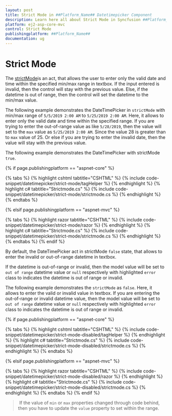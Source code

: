 ```yaml
---
layout: post
title: Strict Mode in ##Platform_Name## Datetimepicker Component
description: Learn here all about Strict Mode in Syncfusion ##Platform_Name## Datetimepicker component and more.
platform: ej2-asp-core-mvc
control: Strict Mode
publishingplatform: ##Platform_Name##
documentation: ug
---
```



# Strict Mode

The [strictMode](https://help.syncfusion.com/cr/aspnetcore-js2/Syncfusion.EJ2.Calendars.DateTimePicker.html#Syncfusion_EJ2_Calendars_DateTimePicker_StrictMode)is an act, that allows the user to enter only the valid date and time within the specified min/max range in textbox.
If the input entered is invalid, then the control will stay with the previous value.
Else, if the datetime is
out of range, then the control will set the datetime to the min/max value.

The following example demonstrates the DateTimePicker in `strictMode` with min/max range of `5/5/2019 2:00 AM` to
`5/25/2019 2:00 AM`. Here, it allows to enter
only the valid date and time within the specified range. If you are trying to enter the out-of-range value as
like `5/28/2019`,
then the value will set to the `max` value as `5/25/2019 2:00 AM`. Since the value 28 is greater than to `max` value
of 25. Or else if you are trying
to enter the invalid date, then the value will stay with the previous value.

The following example demonstrates the DateTimePicker with strictMode `true`.

{% if page.publishingplatform == "aspnet-core" %}

{% tabs %}
{% highlight cshtml tabtitle="CSHTML" %}
{% include code-snippet/datetimepicker/strict-mode/tagHelper %}
{% endhighlight %}
{% highlight c# tabtitle="Strictmode.cs" %}
{% include code-snippet/datetimepicker/strict-mode/strictmode.cs %}
{% endhighlight %}
{% endtabs %}

{% elsif page.publishingplatform == "aspnet-mvc" %}

{% tabs %}
{% highlight razor tabtitle="CSHTML" %}
{% include code-snippet/datetimepicker/strict-mode/razor %}
{% endhighlight %}
{% highlight c# tabtitle="Strictmode.cs" %}
{% include code-snippet/datetimepicker/strict-mode/strictmode.cs %}
{% endhighlight %}
{% endtabs %}
{% endif %}



By default, the DateTimePicker act in strictMode `false` state, that allows to enter the invalid or out-of-range datetime in textbox.

If the datetime is out-of-range or invalid, then the model value will be set to `out of range`
datetime value or `null` respectively with highlighted `error` class to indicates the datetime is out of range or invalid.

The following example demonstrates the `strictMode` as `false`. Here, it allows to enter the
valid or invalid value in textbox.
If you are entering the out-of-range or invalid datetime value, then the model value will be
set to `out of range` datetime value or `null` respectively with highlighted `error` class to
indicates the datetime is out of range or invalid.

{% if page.publishingplatform == "aspnet-core" %}

{% tabs %}
{% highlight cshtml tabtitle="CSHTML" %}
{% include code-snippet/datetimepicker/strict-mode-disabled/tagHelper %}
{% endhighlight %}
{% highlight c# tabtitle="Strictmode.cs" %}
{% include code-snippet/datetimepicker/strict-mode-disabled/strictmode.cs %}
{% endhighlight %}
{% endtabs %}

{% elsif page.publishingplatform == "aspnet-mvc" %}

{% tabs %}
{% highlight razor tabtitle="CSHTML" %}
{% include code-snippet/datetimepicker/strict-mode-disabled/razor %}
{% endhighlight %}
{% highlight c# tabtitle="Strictmode.cs" %}
{% include code-snippet/datetimepicker/strict-mode-disabled/strictmode.cs %}
{% endhighlight %}
{% endtabs %}
{% endif %}



> If the value of `min` or `max` properties changed through code behind,
then you have to update the `value` property to set within the range.